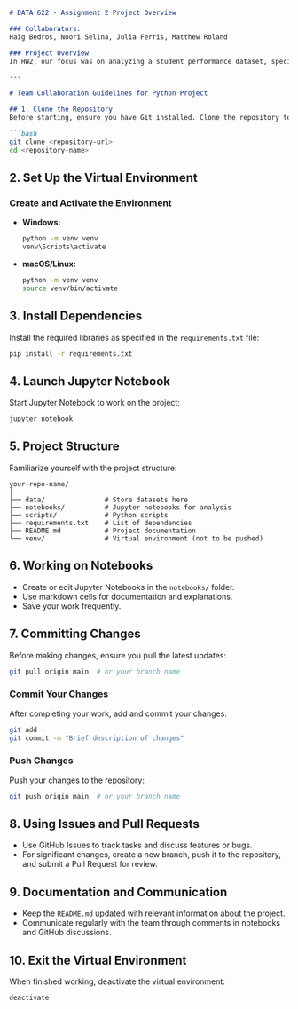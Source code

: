 ```markdown
# DATA 622 - Assignment 2 Project Overview

### Collaborators:
Haig Bedros, Noori Selina, Julia Ferris, Matthew Roland

### Project Overview
In HW2, our focus was on analyzing a student performance dataset, specifically `dataset1` from HW1, to understand key factors influencing exam scores. We applied machine learning techniques, including **Random Forest Regression** and **XGBoost**, to build predictive models based on features like hours studied, attendance, and parental involvement. Our goal was to identify the most impactful variables and make predictive inferences regarding student performance.

---

# Team Collaboration Guidelines for Python Project

## 1. Clone the Repository
Before starting, ensure you have Git installed. Clone the repository to your local machine:

```bash
git clone <repository-url>
cd <repository-name>
```

## 2. Set Up the Virtual Environment
### Create and Activate the Environment
- **Windows:**
  ```bash
  python -m venv venv
  venv\Scripts\activate
  ```

- **macOS/Linux:**
  ```bash
  python -m venv venv
  source venv/bin/activate
  ```

## 3. Install Dependencies
Install the required libraries as specified in the `requirements.txt` file:

```bash
pip install -r requirements.txt
```

## 4. Launch Jupyter Notebook
Start Jupyter Notebook to work on the project:

```bash
jupyter notebook
```

## 5. Project Structure
Familiarize yourself with the project structure:
```
your-repo-name/
│
├── data/               # Store datasets here
├── notebooks/          # Jupyter notebooks for analysis
├── scripts/            # Python scripts
├── requirements.txt    # List of dependencies
├── README.md           # Project documentation
└── venv/               # Virtual environment (not to be pushed)
```

## 6. Working on Notebooks
- Create or edit Jupyter Notebooks in the `notebooks/` folder.
- Use markdown cells for documentation and explanations.
- Save your work frequently.

## 7. Committing Changes
Before making changes, ensure you pull the latest updates:

```bash
git pull origin main  # or your branch name
```

### Commit Your Changes
After completing your work, add and commit your changes:

```bash
git add .
git commit -m "Brief description of changes"
```

### Push Changes
Push your changes to the repository:

```bash
git push origin main  # or your branch name
```

## 8. Using Issues and Pull Requests
- Use GitHub Issues to track tasks and discuss features or bugs.
- For significant changes, create a new branch, push it to the repository, and submit a Pull Request for review.

## 9. Documentation and Communication
- Keep the `README.md` updated with relevant information about the project.
- Communicate regularly with the team through comments in notebooks and GitHub discussions.

## 10. Exit the Virtual Environment
When finished working, deactivate the virtual environment:

```bash
deactivate
```
